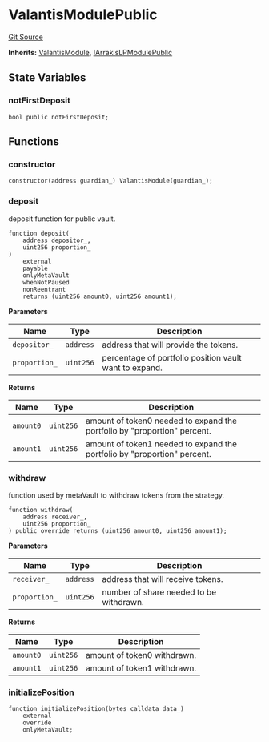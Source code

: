 # ValantisModulePublic

[Git Source](https://github.com/ArrakisFinance/arrakis-modular/blob/main/src/modules/ValantisHOTModulePublic.sol)

**Inherits:**
[ValantisModule](/autogenerated/abstracts/ValantisHOTModule.sol/abstract.ValantisModule.md), [IArrakisLPModulePublic](/autogenerated/interfaces/IArrakisLPModulePublic.sol/interface.IArrakisLPModulePublic.md)

## State Variables

### notFirstDeposit

```solidity
bool public notFirstDeposit;
```

## Functions

### constructor

```solidity
constructor(address guardian_) ValantisModule(guardian_);
```

### deposit

deposit function for public vault.

```solidity
function deposit(
    address depositor_,
    uint256 proportion_
)
    external
    payable
    onlyMetaVault
    whenNotPaused
    nonReentrant
    returns (uint256 amount0, uint256 amount1);
```

**Parameters**

| Name          | Type      | Description                                            |
| ------------- | --------- | ------------------------------------------------------ |
| `depositor_`  | `address` | address that will provide the tokens.                  |
| `proportion_` | `uint256` | percentage of portfolio position vault want to expand. |

**Returns**

| Name      | Type      | Description                                                              |
| --------- | --------- | ------------------------------------------------------------------------ |
| `amount0` | `uint256` | amount of token0 needed to expand the portfolio by "proportion" percent. |
| `amount1` | `uint256` | amount of token1 needed to expand the portfolio by "proportion" percent. |

### withdraw

function used by metaVault to withdraw tokens from the strategy.

```solidity
function withdraw(
    address receiver_,
    uint256 proportion_
) public override returns (uint256 amount0, uint256 amount1);
```

**Parameters**

| Name          | Type      | Description                             |
| ------------- | --------- | --------------------------------------- |
| `receiver_`   | `address` | address that will receive tokens.       |
| `proportion_` | `uint256` | number of share needed to be withdrawn. |

**Returns**

| Name      | Type      | Description                 |
| --------- | --------- | --------------------------- |
| `amount0` | `uint256` | amount of token0 withdrawn. |
| `amount1` | `uint256` | amount of token1 withdrawn. |

### initializePosition

```solidity
function initializePosition(bytes calldata data_)
    external
    override
    onlyMetaVault;
```
